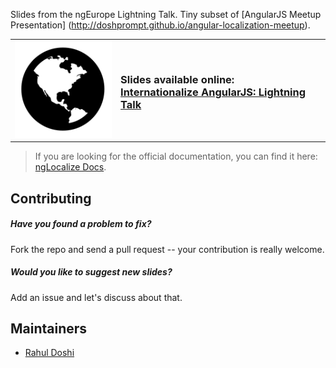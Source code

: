 Slides from the ngEurope Lightning Talk. Tiny subset of [AngularJS Meetup Presentation]
(http://doshprompt.github.io/angular-localization-meetup).

<table>
    <tr>
        <td>
            <a href="http://doshprompt.github.io/angular-localization-lightning-talk/">
                <img src="https://raw.githubusercontent.com/doshprompt/angular-localization-lightning-talk/gh-pages/assets/fa-globe.png">
            </a>
        </td>
        <td>
            <h3>Slides available online:<br>
                <a href="http://doshprompt.github.io/angular-localization-lightning-talk/">
                    Internationalize AngularJS: Lightning Talk
                </a>
            </h3>
        </td>
    </tr>
</table>

> If you are looking for the official documentation, you can find it here: [ngLocalize Docs](http://doshprompt.github.io/angular-localization).

## Contributing

##### Have you found a problem to fix?
Fork the repo and send a pull request -- your contribution is really welcome.

##### Would you like to suggest new slides?
Add an issue and let's discuss about that.

## Maintainers
- [Rahul Doshi](https://github.com/doshprompt)
